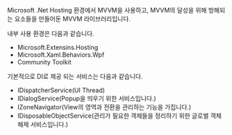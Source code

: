 Microsoft .Net Hosting 환경에서 MVVM을 사용하고, MVVM의 달성을 위해 방해되는 요소들을 만들어둔 MVVM 라이브러리입니다.

내부 사용 환경은 다음과 같습니다.
 - Microsoft.Extensins.Hosting
 - Microsoft.Xaml.Behaviors.Wpf
 - Community Toolkit

기본적으로 DI로 제공 되는 서비스는 다음과 같습니다.
 - IDispatcherService(UI Thread)
 - IDialogService(Popup을 띄우기 위한 서비스입니다.)
 - IZoneNavigator(View의 영역과 전환을 관리하는 기능을 가집니다.)
 - IDisposableObjectService(관리가 필요한 객체들을 정리하기 위한 글로벌 객체 해제 서비스입니다.)

